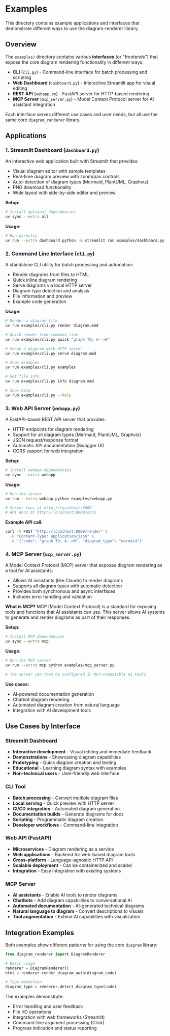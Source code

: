 # Examples

This directory contains example applications and interfaces that demonstrate different ways to use the diagram-renderer library.

## Overview

The `examples/` directory contains various **interfaces** (or "frontends") that expose the core diagram rendering functionality in different ways:

- **CLI** (`cli.py`) - Command-line interface for batch processing and scripting
- **Web Dashboard** (`dashboard.py`) - Interactive Streamlit app for visual editing
- **REST API** (`webapp.py`) - FastAPI server for HTTP-based rendering
- **MCP Server** (`mcp_server.py`) - Model Context Protocol server for AI assistant integration

Each interface serves different use cases and user needs, but all use the same core `diagram_renderer` library.

## Applications

### 1. Streamlit Dashboard (`dashboard.py`)

An interactive web application built with Streamlit that provides:
- Visual diagram editor with sample templates
- Real-time diagram preview with zoom/pan controls
- Auto-detection of diagram types (Mermaid, PlantUML, Graphviz)
- PNG download functionality
- Wide layout with side-by-side editor and preview

**Setup:**
```bash
# Install optional dependencies
uv sync --extra all
```

**Usage:**
```bash
# Run directly
uv run --extra dashboard python -m streamlit run examples/dashboard.py
```

### 2. Command Line Interface (`cli.py`)

A standalone CLI utility for batch processing and automation:
- Render diagrams from files to HTML
- Quick inline diagram rendering
- Serve diagrams via local HTTP server
- Diagram type detection and analysis
- File information and preview
- Example code generation

**Usage:**
```bash
# Render a diagram file
uv run examples/cli.py render diagram.mmd

# Quick render from command line
uv run examples/cli.py quick "graph TD; A-->B"

# Serve a diagram with HTTP server
uv run examples/cli.py serve diagram.mmd

# Show examples
uv run examples/cli.py examples

# Get file info
uv run examples/cli.py info diagram.mmd

# Show help
uv run examples/cli.py --help
```

### 3. Web API Server (`webapp.py`)

A FastAPI-based REST API server that provides:
- HTTP endpoints for diagram rendering
- Support for all diagram types (Mermaid, PlantUML, Graphviz)
- JSON request/response format
- Automatic API documentation (Swagger UI)
- CORS support for web integration

**Setup:**
```bash
# Install webapp dependencies
uv sync --extra webapp
```

**Usage:**
```bash
# Run the server
uv run --extra webapp python examples/webapp.py

# Server runs at http://localhost:8000
# API docs at http://localhost:8000/docs
```

**Example API call:**
```bash
curl -X POST "http://localhost:8000/render" \
  -H "Content-Type: application/json" \
  -d '{"code": "graph TD; A-->B", "diagram_type": "mermaid"}'
```

### 4. MCP Server (`mcp_server.py`)

A Model Context Protocol (MCP) server that exposes diagram rendering as a tool for AI assistants:
- Allows AI assistants (like Claude) to render diagrams
- Supports all diagram types with automatic detection
- Provides both synchronous and async interfaces
- Includes error handling and validation

**What is MCP?**
MCP (Model Context Protocol) is a standard for exposing tools and functions that AI assistants can use. This server allows AI systems to generate and render diagrams as part of their responses.

**Setup:**
```bash
# Install MCP dependencies
uv sync --extra mcp
```

**Usage:**
```bash
# Run the MCP server
uv run --extra mcp python examples/mcp_server.py

# The server can then be configured in MCP-compatible AI tools
```

**Use cases:**
- AI-powered documentation generation
- Chatbot diagram rendering
- Automated diagram creation from natural language
- Integration with AI development tools

## Use Cases by Interface

### Streamlit Dashboard
- **Interactive development** - Visual editing and immediate feedback
- **Demonstrations** - Showcasing diagram capabilities
- **Prototyping** - Quick diagram creation and testing
- **Educational** - Learning diagram syntax with examples
- **Non-technical users** - User-friendly web interface

### CLI Tool
- **Batch processing** - Convert multiple diagram files
- **Local serving** - Quick preview with HTTP server
- **CI/CD integration** - Automated diagram generation
- **Documentation builds** - Generate diagrams for docs
- **Scripting** - Programmatic diagram creation
- **Developer workflows** - Command-line integration

### Web API (FastAPI)
- **Microservices** - Diagram rendering as a service
- **Web applications** - Backend for web-based diagram tools
- **Cross-platform** - Language-agnostic HTTP API
- **Scalable deployment** - Can be containerized and scaled
- **Integration** - Easy integration with existing systems

### MCP Server
- **AI assistants** - Enable AI tools to render diagrams
- **Chatbots** - Add diagram capabilities to conversational AI
- **Automated documentation** - AI-generated technical diagrams
- **Natural language to diagram** - Convert descriptions to visuals
- **Tool augmentation** - Extend AI capabilities with visualization

## Integration Examples

Both examples show different patterns for using the core `diagram` library:

```python
from diagram_renderer import DiagramRenderer

# Basic usage
renderer = DiagramRenderer()
html = renderer.render_diagram_auto(diagram_code)

# Type detection
diagram_type = renderer.detect_diagram_type(code)
```

The examples demonstrate:
- Error handling and user feedback
- File I/O operations
- Integration with web frameworks (Streamlit)
- Command-line argument processing (Click)
- Progress indication and status reporting
